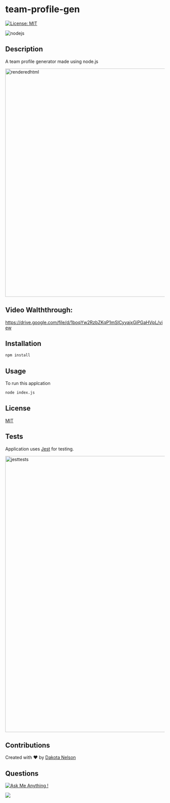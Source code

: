 # team-profile-gen

[![License: MIT](https://img.shields.io/badge/License-MIT-yellow.svg)](https://opensource.org/licenses/MIT)

![nodejs](https://user-images.githubusercontent.com/77229281/127579558-eac67862-88c5-4a33-ade8-f95803fb8d88.png)

## Description 

A team profile generator made using node.js 

<img width="720" alt="renderedhtml" src="https://user-images.githubusercontent.com/77229281/128448663-d242277e-8a35-43a0-8c53-2c92846b2e54.png">

## Video Walththrough: 

https://drive.google.com/file/d/1boqYw2RzbZKqP1mSICyyajxGiPGaHVpL/view

## Installation

```bash
npm install
```
## Usage

To run this applcation

```bash
node index.js
```

## License 

[MIT](https://opensource.org/licenses/MIT)

## Tests

Application uses [Jest](https://jestjs.io/) for testing. 

<img width="871" alt="jesttests" src="https://user-images.githubusercontent.com/77229281/128469940-dd9d92a8-3386-47f8-8170-fe210dab7f98.png">

## Contributions

Created with ❤️ by [Dakota Nelson](https://github.com/kotalilyy)

## Questions

[![Ask Me Anything !](https://img.shields.io/badge/Ask%20me-anything-1abc9c.svg)](https://GitHub.com/Naereen/ama)

<a href="mailto:kotalilyy@gmail.com?"><img src="https://img.shields.io/badge/gmail-%23DD0031.svg?&style=for-the-badge&logo=gmail&logoColor=white"/></a>
